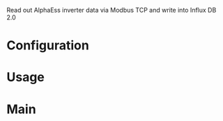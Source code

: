 Read out AlphaEss inverter data via Modbus TCP and write into Influx DB 2.0

# Configuration  
# Usage
# Main
